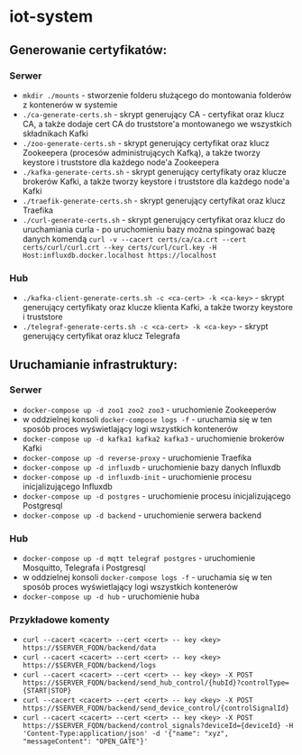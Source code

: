 # iot-system

## Generowanie certyfikatów:

### Serwer
* `mkdir ./mounts` - stworzenie folderu służącego do montowania folderów z kontenerów w systemie
* `./ca-generate-certs.sh` - skrypt generujący CA - certyfikat oraz klucz CA, a także dodaje cert CA do truststore'a montowanego we wszystkich składnikach Kafki
* `./zoo-generate-certs.sh` - skrypt generujący certyfikat oraz klucz Zookeepera (procesów administrujących Kafką), a także tworzy keystore i truststore dla każdego node'a Zookeepera
* `./kafka-generate-certs.sh` - skrypt generujący certyfikaty oraz klucze brokerów Kafki, a także tworzy keystore i truststore dla każdego node'a Kafki
* `./traefik-generate-certs.sh` - skrypt generujący certyfikat oraz klucz Traefika
* `./curl-generate-certs.sh` - skrypt generujący certyfikat oraz klucz do uruchamiania curla - po uruchomieniu bazy można spingować bazę danych komendą `curl -v --cacert certs/ca/ca.crt --cert certs/curl/curl.crt --key certs/curl/curl.key -H Host:influxdb.docker.localhost https://localhost`

### Hub
* `./kafka-client-generate-certs.sh -c <ca-cert> -k <ca-key>` - skrypt generujący certyfikaty oraz klucze klienta Kafki, a także tworzy keystore i truststore
* `./telegraf-generate-certs.sh -c <ca-cert> -k <ca-key>` - skrypt generujący certyfikat oraz klucz Telegrafa


## Uruchamianie infrastruktury:
### Serwer 
* `docker-compose up -d zoo1 zoo2 zoo3` - uruchomienie Zookeeperów
* w oddzielnej konsoli `docker-compose logs -f` - uruchamia się w ten sposób proces wyświetlający logi wszystkich kontenerów
* `docker-compose up -d kafka1 kafka2 kafka3` - uruchomienie brokerów Kafki
* `docker-compose up -d reverse-proxy` - uruchomienie Traefika
* `docker-compose up -d influxdb` - uruchomienie bazy danych Influxdb
* `docker-compose up -d influxdb-init` - uruchomienie procesu inicjalizującego Influxdb
* `docker-compose up -d postgres` - uruchomienie procesu inicjalizującego Postgresql
* `docker-compose up -d backend` - uruchomienie serwera backend

### Hub
* `docker-compose up -d mqtt telegraf postgres` - uruchomienie Mosquitto, Telegrafa i Postgresql
* w oddzielnej konsoli `docker-compose logs -f` - uruchamia się w ten sposób proces wyświetlający logi wszystkich kontenerów
* `docker-compose up -d hub` - uruchomienie huba


### Przykładowe komenty
* `curl --cacert <cacert> --cert <cert> -- key <key> https://$SERVER_FQDN/backend/data`
* `curl --cacert <cacert> --cert <cert> -- key <key> https://$SERVER_FQDN/backend/logs`
* `curl --cacert <cacert> --cert <cert> -- key <key> -X POST https://$SERVER_FQDN/backend/send_hub_control/{hubId}?controlType={START|STOP}`
* `curl --cacert <cacert> --cert <cert> -- key <key> -X POST https://$SERVER_FQDN/backend/send_device_control/{controlSignalId}`
* `curl --cacert <cacert> --cert <cert> -- key <key> -X POST https://$SERVER_FQDN/backend/control_signals?deviceId={deviceId} -H 'Content-Type:application/json' -d '{"name": "xyz", "messageContent": "OPEN_GATE"}'`

